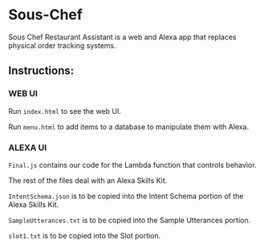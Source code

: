 # Sous-Chef
Sous Chef Restaurant Assistant is a web and Alexa app that replaces physical order tracking systems.


## Instructions:

### WEB UI

Run `index.html` to see the web UI.

Run `menu.html` to add items to a database to manipulate them with Alexa.

### ALEXA UI

`Final.js` contains our code for the Lambda function that controls behavior.

The rest of the files deal with an Alexa Skills Kit.

`IntentSchema.json` is to be copied into the Intent Schema portion of the Alexa Skills Kit.

`SampleUtterances.txt` is to be copied into the Sample Utterances portion.

`slot1.txt` is to be copied into the Slot portion.
